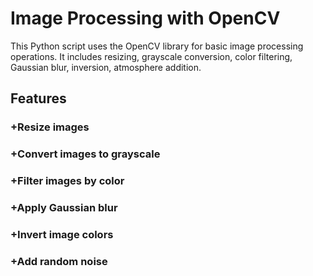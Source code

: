 # Image Processing with OpenCV

This Python script uses the OpenCV library for basic image processing operations. It includes resizing, grayscale conversion, color filtering, Gaussian blur, inversion, atmosphere addition.

## Features

### +Resize images 

### +Convert images to grayscale 

### +Filter images by color 

### +Apply Gaussian blur 

### +Invert image colors 

### +Add random noise 
